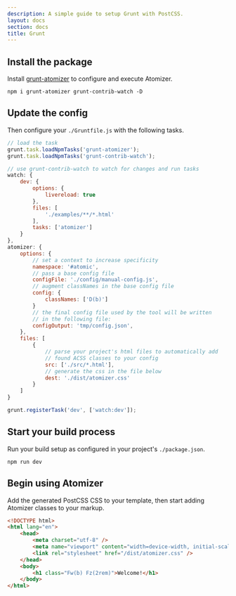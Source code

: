 ```yaml
---
description: A simple guide to setup Grunt with PostCSS.
layout: docs
section: docs
title: Grunt
---
```


## Install the package

Install [grunt-atomizer](https://github.com/acss-io/atomizer/tree/main/packages/grunt-atomizer) to configure and execute Atomizer.

```shell
npm i grunt-atomizer grunt-contrib-watch -D
```

## Update the config

Then configure your `./Gruntfile.js` with the following tasks.

```js
// load the task
grunt.task.loadNpmTasks('grunt-atomizer');
grunt.task.loadNpmTasks('grunt-contrib-watch');

// use grunt-contrib-watch to watch for changes and run tasks
watch: {
    dev: {
        options: {
            livereload: true
        },
        files: [
            './examples/**/*.html'
        ],
        tasks: ['atomizer']
    }
},
atomizer: {
    options: {
        // set a context to increase specificity
        namespace: '#atomic',
        // pass a base config file
        configFile: './config/manual-config.js',
        // augment classNames in the base config file
        config: {
            classNames: ['D(b)']
        }
        // the final config file used by the tool will be written
        // in the following file:
        configOutput: 'tmp/config.json',
    },
    files: [
        {
            // parse your project's html files to automatically add
            // found ACSS classes to your config
            src: ['./src/*.html'],
            // generate the css in the file below
            dest: './dist/atomizer.css'
        }
    ]
}

grunt.registerTask('dev', ['watch:dev']);
```

## Start your build process

Run your build setup as configured in your project's `./package.json`.

```shell
npm run dev
```

## Begin using Atomizer

Add the generated PostCSS CSS to your template, then start adding Atomizer classes to your markup.

```html
<!DOCTYPE html>
<html lang="en">
    <head>
        <meta charset="utf-8" />
        <meta name="viewport" content="width=device-width, initial-scale=1.0" />
        <link rel="stylesheet" href="/dist/atomizer.css" />
    </head>
    <body>
        <h1 class="Fw(b) Fz(2rem)">Welcome!</h1>
    </body>
</html>
```
